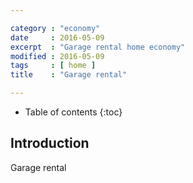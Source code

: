 ```yaml
---

category : "economy"
date     : 2016-05-09
excerpt  : "Garage rental home economy"
modified : 2016-05-09
tags     : [ home ]
title    : "Garage rental"

---
```


* Table of contents
{:toc}

## Introduction

Garage rental
